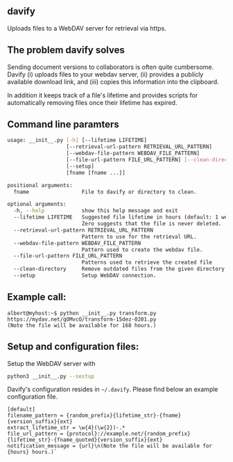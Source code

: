 ## davify 
Uploads files to a WebDAV server for retrieval via https.

## The problem davify solves
Sending document versions to collaborators is often quite cumbersome. 
Davify (i) uploads files to your webdav server, (ii) provides a publicly available download link, and (iii) copies this information
into the clipboard.

In addition it keeps track of a file's lifetime and provides scripts for automatically removing files once their lifetime has expired.

## Command line paramters
```bash
usage: __init__.py [-h] [--lifetime LIFETIME]
                   [--retrieval-url-pattern RETRIEVAL_URL_PATTERN]
                   [--webdav-file-pattern WEBDAV_FILE_PATTERN]
                   [--file-url-pattern FILE_URL_PATTERN] [--clean-directory]
                   [--setup]
                   [fname [fname ...]]

positional arguments:
  fname                 File to davify or directory to clean.

optional arguments:
  -h, --help            show this help message and exit
  --lifetime LIFETIME   Suggested file lifetime in hours (default: 1 week).
                        Zero suggests that the file is never deleted.
  --retrieval-url-pattern RETRIEVAL_URL_PATTERN
                        Pattern to use for the retrieval URL.
  --webdav-file-pattern WEBDAV_FILE_PATTERN
                        Pattern used to create the webdav file.
  --file-url-pattern FILE_URL_PATTERN
                        Patterns used to retrieve the created file
  --clean-directory     Remove outdated files from the given directory.
  --setup               Setup WebDAV connection.
```

## Example call: 

```
albert@myhost:~$ python __init__.py transform.py
https://mydav.net/qOMvcO/transform-15dez-0201.py
(Note the file will be available for 168 hours.)
```

## Setup and configuration files:
Setup the WebDAV server with
```bash
python3 __init__.py --sestup
```

Davify's configuration resides in `~/.davify`. Please find below an example configuration file.

```
[default]
filename_pattern = {random_prefix}{lifetime_str}-{fname}{version_suffix}{ext}
extract_lifetime_str = \w{4}(\w{2})-.*
file_url_pattern = {protocol}://example.net/{random_prefix}{lifetime_str}-{fname_quoted}{version_suffix}{ext}
notification_message = {url}\n(Note the file will be available for {hours} hours.)`
```
